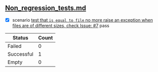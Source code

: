 
## [Non_regression_tests.md](..\..\non_reg_tests\Non_regression_tests.md)  

  - [X] scenario [test that `is equal to file` no more raise an exception when files are of different sizes, check Issue: #7](..\..\non_reg_tests\Non_regression_tests.md) pass  

| Status     | Count |
|------------|-------|
| Failed     | 0     |
| Successful | 1     |
| Empty      | 0     |

